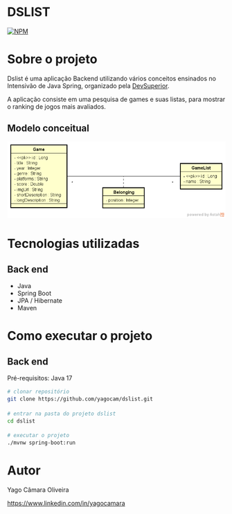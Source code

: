 
# DSLIST
[![NPM](https://img.shields.io/npm/l/react)](https://github.com/yagocam/dslist/blob/main/LICENSE) 

# Sobre o projeto


Dslist é uma aplicação Backend utilizando vários conceitos ensinados no Intensivão de Java Spring, organizado pela [DevSuperior](https://devsuperior.com "Site da DevSuperior").

A aplicação consiste em uma pesquisa de games e suas listas, para mostrar o ranking de jogos mais avaliados. 



## Modelo conceitual
![Modelo Conceitual](https://raw.githubusercontent.com/devsuperior/java-spring-dslist/main/resources/dslist-model.png)

# Tecnologias utilizadas
## Back end
- Java
- Spring Boot
- JPA / Hibernate
- Maven


# Como executar o projeto

## Back end
Pré-requisitos: Java 17

```bash
# clonar repositório
git clone https://github.com/yagocam/dslist.git

# entrar na pasta do projeto dslist
cd dslist

# executar o projeto
./mvnw spring-boot:run
```



# Autor

Yago Câmara Oliveira

https://www.linkedin.com/in/yagocamara
